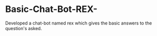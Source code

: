# Basic-Chat-Bot-REX-
Developed a chat-bot named rex which gives the basic answers to the question's asked.
